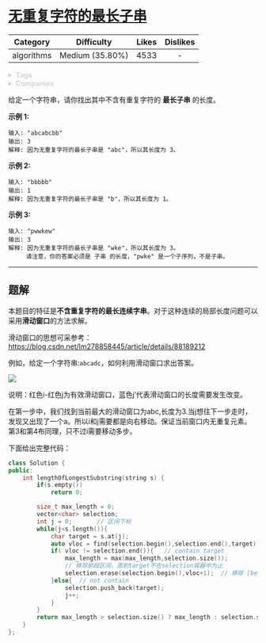 # [无重复字符的最长子串](https://leetcode-cn.com/problems/longest-substring-without-repeating-characters/description/)

|  Category  |   Difficulty    | Likes | Dislikes |
| :--------: | :-------------: | :---: | :------: |
| algorithms | Medium (35.80%) | 4533  |    -     |

<details style="color: rgb(212, 212, 212); font-family: -apple-system, BlinkMacSystemFont, &quot;Segoe WPC&quot;, &quot;Segoe UI&quot;, system-ui, Ubuntu, &quot;Droid Sans&quot;, sans-serif; font-size: 14px; font-style: normal; font-variant-ligatures: normal; font-variant-caps: normal; font-weight: 400; letter-spacing: normal; orphans: 2; text-align: start; text-indent: 0px; text-transform: none; white-space: normal; widows: 2; word-spacing: 0px; -webkit-text-stroke-width: 0px; text-decoration-style: initial; text-decoration-color: initial;"><summary><strong>Tags</strong></summary></details>

<details style="color: rgb(212, 212, 212); font-family: -apple-system, BlinkMacSystemFont, &quot;Segoe WPC&quot;, &quot;Segoe UI&quot;, system-ui, Ubuntu, &quot;Droid Sans&quot;, sans-serif; font-size: 14px; font-style: normal; font-variant-ligatures: normal; font-variant-caps: normal; font-weight: 400; letter-spacing: normal; orphans: 2; text-align: start; text-indent: 0px; text-transform: none; white-space: normal; widows: 2; word-spacing: 0px; -webkit-text-stroke-width: 0px; text-decoration-style: initial; text-decoration-color: initial;"><summary><strong>Companies</strong></summary></details>

给定一个字符串，请你找出其中不含有重复字符的 **最长子串** 的长度。

**示例 1:**

```
输入: "abcabcbb"
输出: 3 
解释: 因为无重复字符的最长子串是 "abc"，所以其长度为 3。
```

**示例 2:**

```
输入: "bbbbb"
输出: 1
解释: 因为无重复字符的最长子串是 "b"，所以其长度为 1。
```

**示例 3:**

```
输入: "pwwkew"
输出: 3
解释: 因为无重复字符的最长子串是 "wke"，所以其长度为 3。
     请注意，你的答案必须是 子串 的长度，"pwke" 是一个子序列，不是子串。
```

------

## 题解

本题目的特征是**不含重复字符的最长连续字串**。对于这种连续的局部长度问题可以采用**滑动窗口**的方法求解。

滑动窗口的思想可采参考：https://blog.csdn.net/lm278858445/article/details/88189212

例如，给定一个字符串:`abcadc`，如何利用滑动窗口求出答案。

![](https://cdn.jsdelivr.net/gh/ravenxrz/PicBed/img/2020-11-04_20-34-55.jpg)

说明：红色i-红色j为有效滑动窗口，蓝色j’代表滑动窗口的长度需要发生改变。

在第一步中，我们找到当前最大的滑动窗口为abc,长度为3.当j想往下一步走时，发现又出现了一个a。所以i和j需要都是向右移动。保证当前窗口内无重复元素。第3和第4布同理，只不过i需要移动多步。

下面给出完整代码：

```c++
class Solution {
public:
    int lengthOfLongestSubstring(string s) {
        if(s.empty())
            return 0;

        size_t max_length = 0;
        vector<char> selection;
        int j = 0;       // 区间下标
        while(j<s.length()){
            char target = s.at(j);
            auto vloc = find(selection.begin(),selection.end(),target);
            if( vloc != selection.end()){   // contain target
                max_length = max(max_length,selection.size());
                // 移除前段区间，直到target不在selection容器中为止
                selection.erase(selection.begin(),vloc+1);  // 移除 [begin, vloc]区间的所有元素
            }else{  // not contain
                selection.push_back(target);
                j++;
            }
        }
        return max_length > selection.size() ? max_length : selection.size();
    }
};
```

